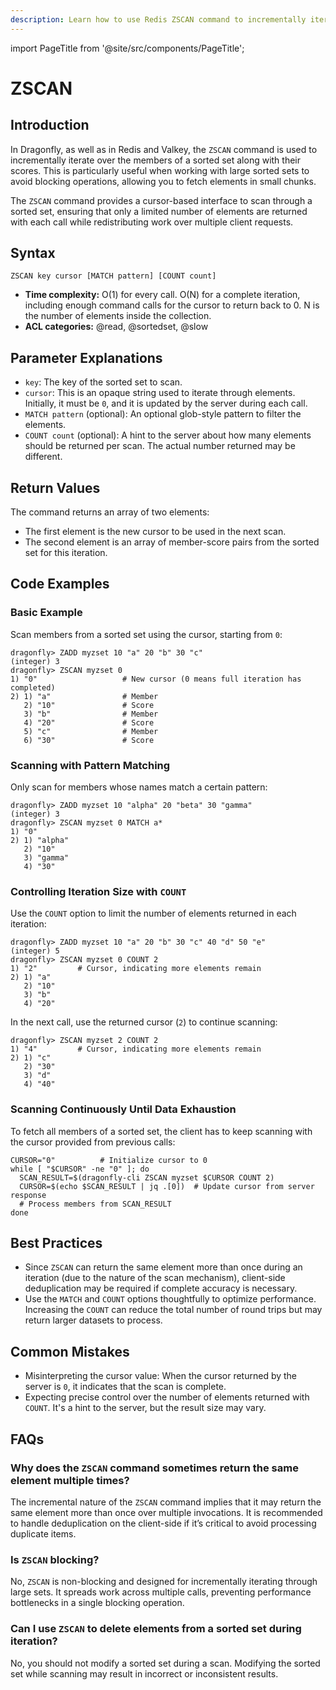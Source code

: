 ```yaml
---
description: Learn how to use Redis ZSCAN command to incrementally iterate sorted sets elements and associated scores.
---
```


import PageTitle from '@site/src/components/PageTitle';

# ZSCAN

<PageTitle title="Redis ZSCAN Explained (Better Than Official Docs)" />

## Introduction

In Dragonfly, as well as in Redis and Valkey, the `ZSCAN` command is used to incrementally iterate over the members of a sorted set along with their scores.
This is particularly useful when working with large sorted sets to avoid blocking operations, allowing you to fetch elements in small chunks.

The `ZSCAN` command provides a cursor-based interface to scan through a sorted set, ensuring that only a limited number of elements are returned with each call while redistributing work over multiple client requests.

## Syntax

```shell
ZSCAN key cursor [MATCH pattern] [COUNT count]
```

- **Time complexity:** O(1) for every call. O(N) for a complete iteration, including enough command calls for the cursor to return back to 0. N is the number of elements inside the collection.
- **ACL categories:** @read, @sortedset, @slow

## Parameter Explanations

- `key`: The key of the sorted set to scan.
- `cursor`: This is an opaque string used to iterate through elements. Initially, it must be `0`, and it is updated by the server during each call.
- `MATCH pattern` (optional): An optional glob-style pattern to filter the elements.
- `COUNT count` (optional): A hint to the server about how many elements should be returned per scan. The actual number returned may be different.

## Return Values

The command returns an array of two elements:

- The first element is the new cursor to be used in the next scan.
- The second element is an array of member-score pairs from the sorted set for this iteration.

## Code Examples

### Basic Example

Scan members from a sorted set using the cursor, starting from `0`:

```shell
dragonfly> ZADD myzset 10 "a" 20 "b" 30 "c"
(integer) 3
dragonfly> ZSCAN myzset 0
1) "0"                   # New cursor (0 means full iteration has completed)
2) 1) "a"                # Member
   2) "10"               # Score
   3) "b"                # Member
   4) "20"               # Score
   5) "c"                # Member
   6) "30"               # Score
```

### Scanning with Pattern Matching

Only scan for members whose names match a certain pattern:

```shell
dragonfly> ZADD myzset 10 "alpha" 20 "beta" 30 "gamma"
(integer) 3
dragonfly> ZSCAN myzset 0 MATCH a*
1) "0"
2) 1) "alpha"
   2) "10"
   3) "gamma"
   4) "30"
```

### Controlling Iteration Size with `COUNT`

Use the `COUNT` option to limit the number of elements returned in each iteration:

```shell
dragonfly> ZADD myzset 10 "a" 20 "b" 30 "c" 40 "d" 50 "e"
(integer) 5
dragonfly> ZSCAN myzset 0 COUNT 2
1) "2"         # Cursor, indicating more elements remain
2) 1) "a"
   2) "10"
   3) "b"
   4) "20"
```

In the next call, use the returned cursor (`2`) to continue scanning:

```shell
dragonfly> ZSCAN myzset 2 COUNT 2
1) "4"         # Cursor, indicating more elements remain
2) 1) "c"
   2) "30"
   3) "d"
   4) "40"
```

### Scanning Continuously Until Data Exhaustion

To fetch all members of a sorted set, the client has to keep scanning with the cursor provided from previous calls:

```shell
CURSOR="0"          # Initialize cursor to 0
while [ "$CURSOR" -ne "0" ]; do
  SCAN_RESULT=$(dragonfly-cli ZSCAN myzset $CURSOR COUNT 2)
  CURSOR=$(echo $SCAN_RESULT | jq .[0])  # Update cursor from server response
  # Process members from SCAN_RESULT
done
```

## Best Practices

- Since `ZSCAN` can return the same element more than once during an iteration (due to the nature of the scan mechanism), client-side deduplication may be required if complete accuracy is necessary.
- Use the `MATCH` and `COUNT` options thoughtfully to optimize performance. Increasing the `COUNT` can reduce the total number of round trips but may return larger datasets to process.

## Common Mistakes

- Misinterpreting the cursor value: When the cursor returned by the server is `0`, it indicates that the scan is complete.
- Expecting precise control over the number of elements returned with `COUNT`. It's a hint to the server, but the result size may vary.

## FAQs

### Why does the `ZSCAN` command sometimes return the same element multiple times?

The incremental nature of the `ZSCAN` command implies that it may return the same element more than once over multiple invocations.
It is recommended to handle deduplication on the client-side if it’s critical to avoid processing duplicate items.

### Is `ZSCAN` blocking?

No, `ZSCAN` is non-blocking and designed for incrementally iterating through large sets.
It spreads work across multiple calls, preventing performance bottlenecks in a single blocking operation.

### Can I use `ZSCAN` to delete elements from a sorted set during iteration?

No, you should not modify a sorted set during a scan.
Modifying the sorted set while scanning may result in incorrect or inconsistent results.
